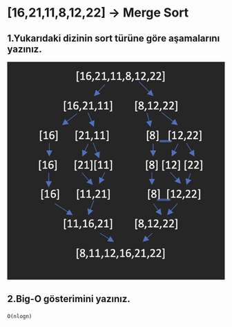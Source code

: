 # [16,21,11,8,12,22] -> Merge Sort

## 1.Yukarıdaki dizinin sort türüne göre aşamalarını yazınız.

![banner](https://github.com/burakk28/patika-veriyapilari/blob/main/merge.png)

## 2.Big-O gösterimini yazınız.

`O(nlogn)`
